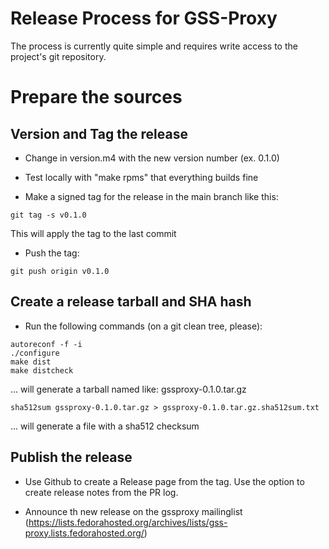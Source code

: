 # Release Process for GSS-Proxy

The process is currently quite simple and requires write access to the
project's git repository.

# Prepare the sources

## Version and Tag the release

- Change in version.m4 with the new version number (ex. 0.1.0)

- Test locally with "make rpms" that everything builds fine

- Make a signed tag for the release in the main branch like this:

```
git tag -s v0.1.0
```

  This will apply the tag to the last commit

- Push the tag:

```
git push origin v0.1.0
```

## Create a release tarball and SHA hash

- Run the following commands (on a git clean tree, please):

```
autoreconf -f -i
./configure
make dist
make distcheck
```

  ... will generate a tarball named like: gssproxy-0.1.0.tar.gz

```
sha512sum gssproxy-0.1.0.tar.gz > gssproxy-0.1.0.tar.gz.sha512sum.txt
```

  ... will generate a file with a sha512 checksum

## Publish the release

- Use Github to create a Release page from the tag.
    Use the option to create release notes from the PR log.

- Announce th new release on the gssproxy mailinglist
  (https://lists.fedorahosted.org/archives/lists/gss-proxy.lists.fedorahosted.org/)
